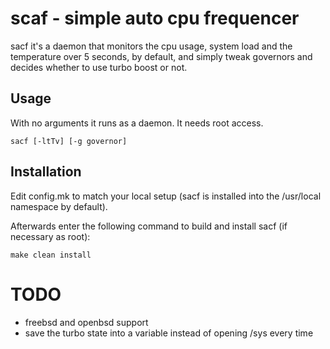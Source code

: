 scaf - simple auto cpu frequencer
=================================
sacf it's a daemon that monitors the cpu usage, system load and the temperature
over 5 seconds, by default, and simply tweak governors and decides whether to
use turbo boost or not.

Usage
-----
With no arguments it runs as a daemon. It needs root access.

    sacf [-ltTv] [-g governor]


Installation
------------
Edit config.mk to match your local setup (sacf is installed into
the /usr/local namespace by default).

Afterwards enter the following command to build and install sacf
(if necessary as root):

    make clean install


TODO
====
- freebsd and openbsd support
- save the turbo state into a variable instead of opening /sys every time
